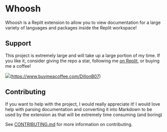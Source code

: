 # Whoosh

Whoosh is a Replit extension to allow you to view documentation for a large variety of languages and packages inside the Replit workspace! 

## Support

This project is extremely large and will take up a large portion of my time. If you like it, consider giving the repo a star, following me [on Replit](https://replit.com/@DillonB07), or buying me a coffee!

<img src="https://img.buymeacoffee.com/button-api/?text=Buy me a coffee&emoji=&slug=DillonB07&button_colour=05fbff&font_colour=000000&font_family=Cookie&outline_colour=000000&coffee_colour=FFDD00" />(https://www.buymeacoffee.com/DillonB07)

## Contributing

If you want to help with the project, I would really appreciate it!
I would love help with parsing documentation and converting it into Markdown to be used by the extension as that will be extremely time consuming (and boring)

See [CONTRIBUTING.md](#CONTRIBUTING.md) for more information on contributing.
